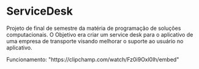 # ServiceDesk
Projeto de final de semestre da matéria de programação de soluções computacionais.
O Objetivo era criar um service desk para o aplicativo de uma empresa de transporte visando melhorar o suporte ao usuário no aplicativo.

<div>
 Funcionamento: "https://clipchamp.com/watch/Fz0i9Oxl0lh/embed"
 </div>
